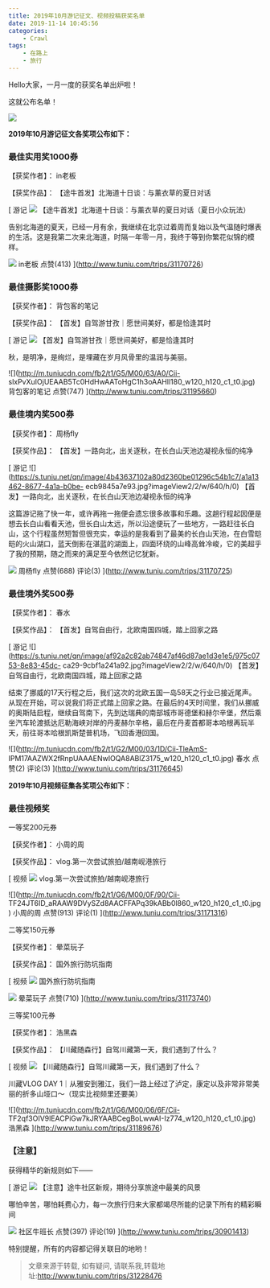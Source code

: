 ```yaml
---
title: 2019年10月游记征文、视频投稿获奖名单
date: 2019-11-14 10:45:56
categories:
	- Crawl
tags:
	- 在路上
	- 旅行
---
```

Hello大家，一月一度的获奖名单出炉啦！

这就公布名单！

![](https://s.tuniu.net/qn/image/e2e0c681d64bbebf57cb42d4a7108b5e/a3f2721a-dd7d-414b-e90e-94fc60c06192.jpg?imageView2/2/w/800/h/0)

**2019年10月游记征文各奖项公布如下：**

### 最佳实用奖1000券

【获奖作者】： in老板

【获奖作品】： 【途牛首发】北海道十日谈：与薰衣草的夏日对话

[ 游记
![](https://s.tuniu.net/qn/image/64660feb04aa5159c7c371b463a82c1f/7b52e536-eb60-4905-c292-a44f78f7622a.jpg?imageView2/2/w/1536/h/0)
【途牛首发】北海道十日谈：与薰衣草的夏日对话（夏日小众玩法）

告别北海道的夏天，已经一月有余，我继续在北京过着周而复始以及气温随时爆表的生活。这是我第二次来北海道，时隔一年零一月，我终于等到你繁花似锦的模样。

![](http://m.tuniucdn.com/fb2/t1/G1/M00/46/92/Cii9EFh6Ss2ID4tsAAKxG6upUN8AAG96gJ9yw4AArEz798_w120_h120_c1_t0.jpg)
in老板 点赞(413) ](http://www.tuniu.com/trips/31170726)

### 最佳摄影奖1000券

【获奖作者】： 背包客的笔记

【获奖作品】： 【首发】自驾游甘孜｜愿世间美好，都是恰逢其时

[ 游记
![](https://s.tuniu.net/qn/image/30003eb8c12dfa59cf22315b4488a644/69db7adf-0f42-4629-8990-beb98dca8425.jpg?imageView2/2/w/640/h/0)
【首发】自驾游甘孜｜愿世间美好，都是恰逢其时

秋，是明净，是绚烂，是埋藏在岁月风骨里的温润与美丽。

![](http://m.tuniucdn.com/fb2/t1/G5/M00/63/A0/Cii-
slxPvXuIOjUEAAB5Tc0HdHwAAToHgC1h3oAAHll180_w120_h120_c1_t0.jpg) 背包客的笔记 点赞(747)
](http://www.tuniu.com/trips/31195660)

### 最佳境内奖500券

【获奖作者】： 周杨fly

【获奖作品】： 【首发】一路向北，出关逐秋，在长白山天池边凝视永恒的纯净

[ 游记
![](https://s.tuniu.net/qn/image/4b43637102a80d2360be01296c54b1c7/a1a13462-8677-4a1a-b0be-
ecb9845a7e93.jpg?imageView2/2/w/640/h/0) 【首发】一路向北，出关逐秋，在长白山天池边凝视永恒的纯净

这篇游记拖了快一年，或许再拖一拖便会遗忘很多故事和乐趣。这趟行程起因便是想去长白山看看天池，但长白山太远，所以沿途便玩了一些地方，一路赶往长白山，这个行程虽然短暂但很充实，幸运的是我看到了最美的长白山天池，在白雪皑皑的火山湖口，蓝天倒影在湛蓝的湖面上，四面环绕的山峰高耸冷峻，它的美超乎了我的预期，随之而来的满足至今依然记忆犹新。

![](http://m.tuniucdn.com/fb2/t1/G2/M00/18/80/Cii-T1gy_C2IH76zAAZVWW6TAZ4AAEqdQHCi08ABlVx234_w120_h120_c1_t0.jpg)
周杨fly 点赞(688) 评论(3) ](http://www.tuniu.com/trips/31170725)

### 最佳境外奖500券

【获奖作者】： 春水

【获奖作品】： 【首发】自驾自由行，北欧南国四城，踏上回家之路

[ 游记
![](https://s.tuniu.net/qn/image/af92a2c82ab74847af46d87ae1d3e1e5/975c0753-8e83-45dc-
ca29-9cbf1a241a92.jpg?imageView2/2/w/640/h/0) 【首发】自驾自由行，北欧南国四城，踏上回家之路

结束了挪威的17天行程之后，我们这次的北欧五国一岛58天之行业已接近尾声。从现在开始，可以说我们将正式踏上回家之路。在最后的4天时间里，我们从挪威的奥斯陆启程，继续自驾南下，先到达瑞典的南部城市哥德堡和赫尔辛堡，然后乘坐汽车轮渡抵达厄勒海峡对岸的丹麦赫尔辛格，最后在丹麦首都哥本哈根再玩半天，前往哥本哈根凯斯楚普机场，飞回香港回国。

![](http://m.tuniucdn.com/fb2/t1/G2/M00/03/1D/Cii-TleAmS-
IPM17AAZWX2fRnpUAAAENwIOQA8ABlZ3175_w120_h120_c1_t0.jpg) 春水 点赞(2) 评论(3)
](http://www.tuniu.com/trips/31176645)

**2019年10月视频征集各奖项公布如下：**

### 最佳视频奖

一等奖200元券

【获奖作者】： 小周的周

【获奖作品】： vlog.第一次尝试旅拍/越南岘港旅行

[ 视频
![](https://s.tuniu.net/qn/image/d7bdde327219fd18e9dfda3be063c8c7/A7E4C0C0-F12D-4A08-937C-DD346EE1824D.png?imageView2/2/w/640/h/0)
vlog.第一次尝试旅拍/越南岘港旅行

![](http://m.tuniucdn.com/fb2/t1/G6/M00/0F/90/Cii-
TF24JT6ID_aRAAW9DVySZd8AACFFAPq39kABb0l860_w120_h120_c1_t0.jpg) 小周的周 点赞(913)
评论(1) ](http://www.tuniu.com/trips/31171316)

二等奖150元券

【获奖作者】： 晕菜玩子

【获奖作品】： 国外旅行防坑指南

[ 视频
![](https://s.tuniu.net/qn/image/9c445b5534e5f00d3becba960c0c8e17/1701db71-132b-4966-8f62-6aaeaad87bd5.jpg?imageView2/2/w/640/h/0)
国外旅行防坑指南

![](http://m.tuniucdn.com/fb2/t1/G5/M00/62/D5/Cii-s1vIFfCIKELfAHml7ugtTjcAAPTFAEW95oAeaYG415_w120_h120_c1_t0.jpg)
晕菜玩子 点赞(710) ](http://www.tuniu.com/trips/31173740)

三等奖100元券

【获奖作者】： 浩黑森

【获奖作品】： 【川藏随森行】自驾川藏第一天，我们遇到了什么？

[ 视频
![](http://img1.tuniucdn.com/site/m2015/images/community/defaultDetail.png)
【川藏随森行】自驾川藏第一天，我们遇到了什么？

川藏VLOG DAY 1｜从雅安到雅江，我们一路上经过了泸定，康定以及非常非常美丽的折多山垭口～（现实比视频里还要美）

![](http://m.tuniucdn.com/fb2/t1/G6/M00/06/6F/Cii-
TF2qf3OIV9lEACPiGw7kJRYAABCegBoLwwAI-Iz774_w120_h120_c1_t0.jpg) 浩黑森
](http://www.tuniu.com/trips/31189676)

### 【注意】

获得精华的新规则如下——

[ 游记
![](https://s.tuniu.net/qn/image/e2e0c681d64bbebf57cb42d4a7108b5e/7f2cd25f-0727-4ad0-a2a7-351308bb8f17.jpg?imageView2/2/w/1536/h/0)
【注意】途牛社区新规，期待分享旅途中最美的风景

哪怕辛苦，哪怕耗费心力，每一次旅行归来大家都竭尽所能的记录下所有的精彩瞬间

![](http://m.tuniucdn.com/fb2/t1/G5/M00/70/B0/Cii-s1vReGyID8I_AAFK6gfkIycAAPn1gCFaugAAUsC670_w120_h120_c1_t0.png)
社区牛班长 点赞(397) 评论(19) ](http://www.tuniu.com/trips/30901413)

特别提醒，所有的内容都记得关联目的地哟！


> 文章来源于转载, 如有疑问, 请联系我,转载地址:http://www.tuniu.com/trips/31228476 